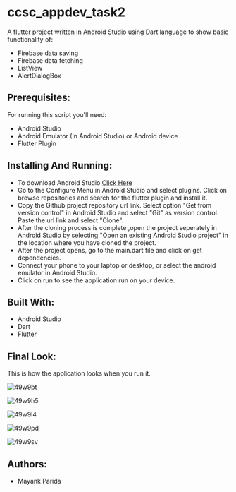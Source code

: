 # ccsc_appdev_task2
A flutter project written in Android Studio using Dart language to show basic functionality of:
* Firebase data saving
* Firebase data fetching
* ListView
* AlertDialogBox

## Prerequisites:
For running this script you'll need:
* Android Studio
* Android Emulator (In Android Studio) or Android device
* Flutter Plugin

## Installing And Running:
* To download Android Studio [Click Here](https://developer.android.com/studio)
* Go to the Configure Menu in Android Studio and select plugins. Click on browse repositories and search for the flutter plugin and install it.
* Copy the Github project repository url link. Select option "Get from version control" in Android Studio and select "Git" as version control. Paste the url link and select "Clone".
* After the cloning process is complete ,open the project seperately in Android Studio by selecting "Open an existing Android Studio project" in the location where you have cloned the project.
* After the project opens, go to the main.dart file and click on get dependencies.
* Connect your phone to your laptop or desktop, or select the android emulator in Android Studio.
* Click on run to see the application run on your device.

## Built With:
* Android Studio
* Dart 
* Flutter

## Final Look:
This is how the application looks when you run it.

![49w9bt](https://user-images.githubusercontent.com/68542629/88929850-4e600900-d298-11ea-8e82-4d158caa4d32.gif)

![49w9h5](https://user-images.githubusercontent.com/68542629/88929955-73547c00-d298-11ea-82c2-15227cb4ed23.gif)

![49w9l4](https://user-images.githubusercontent.com/68542629/88930041-9121e100-d298-11ea-865d-bb9da83ff215.gif)

![49w9pd](https://user-images.githubusercontent.com/68542629/88930138-b1ea3680-d298-11ea-96d5-8105b829cb35.gif)

![49w9sv](https://user-images.githubusercontent.com/68542629/88930223-cfb79b80-d298-11ea-98d3-a592476c4a43.gif)


## Authors:
* Mayank Parida
